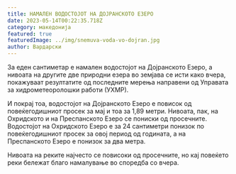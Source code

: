 ```yaml
---
title: НАМАЛЕН ВОДОСТОЈОТ НА ДОЈРАНСКОТО ЕЗЕРО
date: 2023-05-14T00:22:35.718Z
category: македонија
featured: true
featuredImage: ../img/snemuva-voda-vo-dojran.jpg
author: Вардарски
---
```

<!--StartFragment-->

За еден сантиметар е намален водостојот на Дојранското Езеро, а нивоата на другите две природни езера во земјава се исти како вчера, покажуваат резултатите од последните мерења направени од Управата за хидрометеоролошки работи (УХМР).

И покрај тоа, водостојот на Дојранското Езеро е повисок од повеќегодишниот просек за мај и тоа за 1,89 метри. Нивоата, пак, на Охридското и на Преспанското Езеро се пониски од просечните. Водостојот на Охридското Езеро е за 24 сантиметри понизок по повеќегодишниот просек за овој период од годината, а на Преспанското Езеро е понизок за два метра.

Нивоата на реките најчесто се повисоки од просечните, но кај повеќето реки бележат благо намалување во споредба со вчера.



<!--EndFragment-->